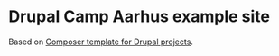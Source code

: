 # Drupal Camp Aarhus example site

Based on [Composer template for Drupal projects](https://github.com/drupal-composer/drupal-project).
